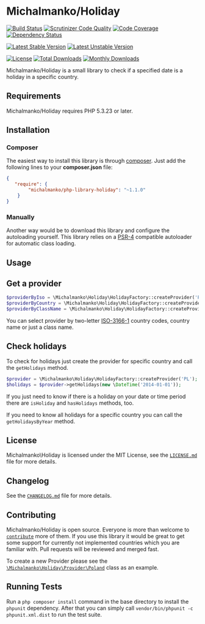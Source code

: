 # Michalmanko/Holiday
[![Build Status](https://travis-ci.org/michalmanko/php-library-holiday.svg?branch=master)](https://travis-ci.org/michalmanko/php-library-holiday)
[![Scrutinizer Code Quality](https://scrutinizer-ci.com/g/michalmanko/php-library-holiday/badges/quality-score.png?b=master)](https://scrutinizer-ci.com/g/michalmanko/php-library-holiday/?branch=master)
[![Code Coverage](https://scrutinizer-ci.com/g/michalmanko/php-library-holiday/badges/coverage.png?b=master)](https://scrutinizer-ci.com/g/michalmanko/php-library-holiday/?branch=master)
[![Dependency Status](https://www.versioneye.com/user/projects/5560cab5366466001f0c0000/badge.svg?style=flat)](https://www.versioneye.com/user/projects/5560cab5366466001f0c0000)

[![Latest Stable Version](https://poser.pugx.org/michalmanko/php-library-holiday/v/stable.svg)](https://packagist.org/packages/michalmanko/php-library-holiday)
[![Latest Unstable Version](https://poser.pugx.org/michalmanko/php-library-holiday/v/unstable.svg)](https://packagist.org/packages/michalmanko/php-library-holiday)

[![License](https://poser.pugx.org/michalmanko/php-library-holiday/license.svg)](https://packagist.org/packages/michalmanko/php-library-holiday)
[![Total Downloads](https://poser.pugx.org/michalmanko/php-library-holiday/downloads.svg)](https://packagist.org/packages/michalmanko/php-library-holiday)
[![Monthly Downloads](https://poser.pugx.org/michalmanko/php-library-holiday/d/monthly.png)](https://packagist.org/packages/michalmanko/php-library-holiday)

Michalmanko/Holiday is a small library to check if a specified date is a holiday in a specific country.

## Requirements
Michalmanko/Holiday requires PHP 5.3.23 or later.

## Installation

### Composer
The easiest way to install this library is through [composer](http://getcomposer.org/). Just add the following lines to your **composer.json** file:

```json
{
   "require": {
        "michalmanko/php-library-holiday": "~1.1.0"
    }
}
```

### Manually
Another way would be to download this library and configure the autoloading yourself. This library relies on a [PSR-4](https://github.com/php-fig/fig-standards/blob/master/accepted/PSR-4-autoloader.md) compatible autoloader for automatic class loading.

## Usage

## Get a provider

```php
$providerByIso = \Michalmanko\Holiday\HolidayFactory::createProvider('PL');
$providerByCountry = \Michalmanko\Holiday\HolidayFactory::createProvider('Poland');
$providerByClassName = \Michalmanko\Holiday\HolidayFactory::createProvider('\\Michalmanko\\Holiday\\Provider\\Poland');
```

You can select provider by two-letter [ISO-3166-1](https://en.wikipedia.org/wiki/ISO_3166-1) country codes, country name or just a class name.

## Check holidays

To check for holidays just create the provider for specific country and call the `getHolidays` method.

```php
$provider = \Michalmanko\Holiday\HolidayFactory::createProvider('PL');
$holidays = $provider->getHolidays(new \DateTime('2014-01-01'));
```

If you just need to know if there is a holiday on your date or time period there are `isHoliday` and `hasHolidays` methods, too.

If you need to know all holidays for a specific country you can call the `getHolidaysByYear` method.

## License
Michalmanko\Holiday is licensed under the MIT License, see the [`LICENSE.md`](LICENSE.md) file for more details.

## Changelog
See the [`CHANGELOG.md`](CHANGELOG.md) file for more details.

## Contributing
Michalmanko/Holiday is open source. Everyone is more than welcome to [`contribute`](CONTRIBUTING.md) more of them. If you use this library it would be great to get some support for currently not implemented countries which you are familiar with. Pull requests will be reviewed and merged fast.

To create a new Provider please see the [`\Michalmanko\Holiday\Provider\Poland`](src/Michalmanko/Holiday/Provider/Poland.php) class as an example.

## Running Tests
Run a `php composer install` command in the base directory to install the `phpunit` dependency. After that you can simply call `vendor/bin/phpunit -c phpunit.xml.dist` to run the test suite.
